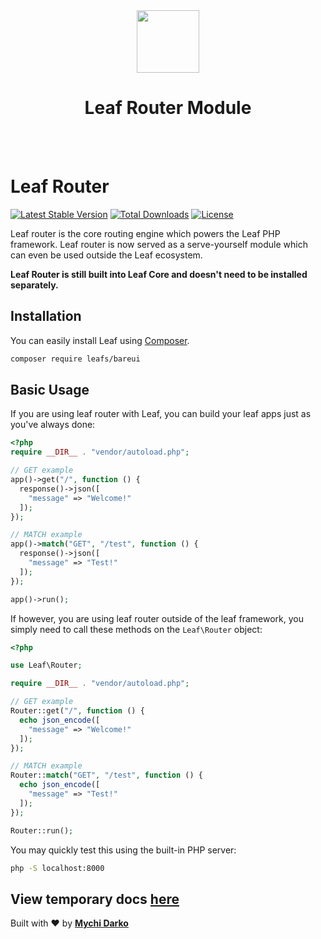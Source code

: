 <!-- markdownlint-disable no-inline-html -->
<!-- markdownlint-disable no-inline-html -->
<p align="center">
  <br><br>
  <img src="https://leafphp.netlify.app/assets/img/leaf3-logo.png" height="100"/>
  <h1 align="center">Leaf Router Module</h1>
  <br><br>
</p>

# Leaf Router

[![Latest Stable Version](https://poser.pugx.org/leafs/router/v/stable)](https://packagist.org/packages/leafs/router)
[![Total Downloads](https://poser.pugx.org/leafs/router/downloads)](https://packagist.org/packages/leafs/router)
[![License](https://poser.pugx.org/leafs/router/license)](https://packagist.org/packages/leafs/router)

Leaf router is the core routing engine which powers the Leaf PHP framework. Leaf router is now served as a serve-yourself module which can even be used outside the Leaf ecosystem.

**Leaf Router is still built into Leaf Core and doesn't need to be installed separately.**

## Installation

You can easily install Leaf using [Composer](https://getcomposer.org/).

```bash
composer require leafs/bareui
```

## Basic Usage

If you are using leaf router with Leaf, you can build your leaf apps just as you've always done:

```php
<?php
require __DIR__ . "vendor/autoload.php";

// GET example
app()->get("/", function () {
  response()->json([
    "message" => "Welcome!"
  ]);
});

// MATCH example
app()->match("GET", "/test", function () {
  response()->json([
    "message" => "Test!"
  ]);
});

app()->run();
```

If however, you are using leaf router outside of the leaf framework, you simply need to call these methods on the `Leaf\Router` object:

```php
<?php

use Leaf\Router;

require __DIR__ . "vendor/autoload.php";

// GET example
Router::get("/", function () {
  echo json_encode([
    "message" => "Welcome!"
  ]);
});

// MATCH example
Router::match("GET", "/test", function () {
  echo json_encode([
    "message" => "Test!"
  ]);
});

Router::run();
```

You may quickly test this using the built-in PHP server:

```bash
php -S localhost:8000
```

## View temporary docs [here](https://www.leafphp.dev/docs/routing/#router-class)

Built with ❤ by [**Mychi Darko**](https://mychi.netlify.app)
